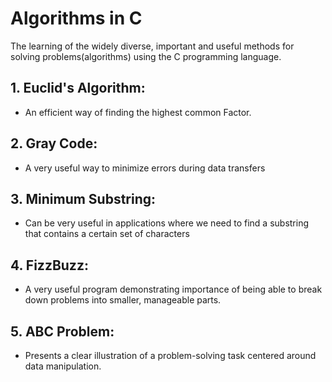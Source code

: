 # Algorithms in C
The learning of the widely diverse, important and useful methods for solving problems(algorithms)
using the C programming language.

## 1. Euclid's Algorithm:
* An efficient way of finding the highest common Factor.

## 2. Gray Code:
* A very useful way to minimize errors during data transfers

## 3. Minimum Substring:
* Can be very useful in applications where we need to find a substring that contains a certain set of characters

## 4. FizzBuzz:
* A very useful program demonstrating importance of being able to break down problems into smaller, manageable parts.

## 5. ABC Problem:
* Presents a clear illustration of a problem-solving task centered around data manipulation.
